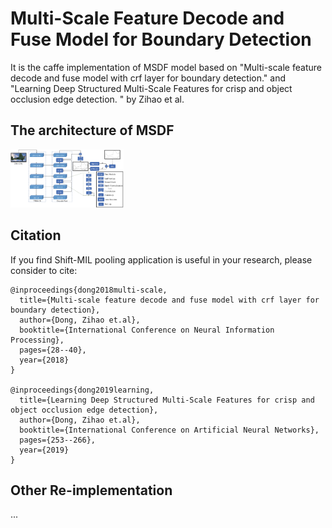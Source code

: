 # Multi-Scale Feature Decode and Fuse Model for Boundary Detection

It is the caffe implementation of MSDF model based on "Multi-scale feature decode and fuse model with crf layer for boundary detection." and "Learning Deep Structured Multi-Scale Features for crisp and object occlusion edge detection. " by Zihao et al.

## The architecture of MSDF

<img src="MSDF_arch.png" style="zoom:20%">

## Citation
If you find Shift-MIL pooling application is useful in your research, please consider to cite:

	@inproceedings{dong2018multi-scale,
	  title={Multi-scale feature decode and fuse model with crf layer for boundary detection},
	  author={Dong, Zihao et.al},
	  booktitle={International Conference on Neural Information Processing},
	  pages={28--40},
	  year={2018}
	}
 
 	@inproceedings{dong2019learning,
	  title={Learning Deep Structured Multi-Scale Features for crisp and object occlusion edge detection},
	  author={Dong, Zihao et.al},
	  booktitle={International Conference on Artificial Neural Networks},
	  pages={253--266},
	  year={2019}
	}
  

## Other Re-implementation
...
